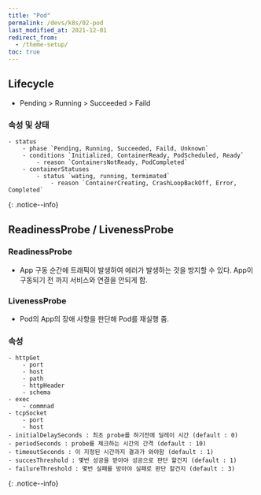 ```yaml
---
title: "Pod"
permalink: /devs/k8s/02-pod
last_modified_at: 2021-12-01
redirect_from:
  - /theme-setup/
toc: true
---
```


## Lifecycle
- Pending > Running > Succeeded > Faild

### 속성 및 상태
	- status
		- phase `Pending, Running, Succeeded, Faild, Unknown`
		- conditions `Initialized, ContainerReady, PodScheduled, Ready`
			- reason `ContainersNotReady, PodCompleted`
		- containerStatuses
			- status `wating, running, termimated`
				- reason `ContainerCreating, CrashLoopBackOff, Error, Completed`
{: .notice--info}

## ReadinessProbe / LivenessProbe

### ReadinessProbe
- App 구동 순간에 트래픽이 발생하여 에러가 발생하는 것을 방지할 수 있다. App이 구동되기 전 까지 서비스와 연결을 안되게 함.

### LivenessProbe
- Pod의 App의 장애 사항을 판단해 Pod를 재실행 줌.

### 속성
	- httpGet
		- port
		- host
		- path
		- httpHeader
		- schema
	- exec
		- commnad
	- tcpSocket
		- port
		- host
	- initialDelaySeconds : 최초 probe를 하기전에 딜레이 시간 (default : 0)
	- periodSeconds : probe를 체크하는 시간의 간격 (default : 10)
	- timeoutSeconds : 이 지정된 시간까지 결과가 와야함 (default : 1)
	- succesThreshold : 몇번 성공을 받아야 성공으로 판단 할건지 (default : 1)
	- failureThreshold : 몇번 실패를 방아야 실패로 판단 할건지 (default : 3)
{: .notice--info}


